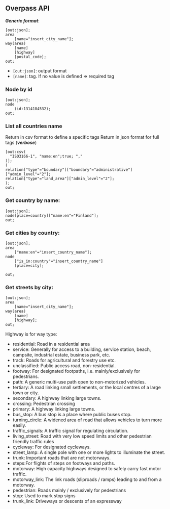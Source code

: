 ## Overpass API

***Generic format***:
```
[out:json];
area
    [name="insert_city_name"];
way(area)
    [name]
    [highway]
    [postal_code];
out;
```

* ```[out:json]```: output format
* ```[name]```: tag. If no value is defined => required tag




### Node by id

```
[out:json];
node
	(id:1314184532);
out;
```

### List all countries name

Return in csv format to define a specific tags
Return in json format for full tags (***verbose***)

```
[out:csv(
  "ISO3166-1", "name:en";true; ","
)];
(
relation["type"="boundary"]["boundary"="administrative"]["admin_level"="2"];
relation["type"="land_area"]["admin_level"="2"];
);
out;
```

### Get country by name:

```
[out:json];
node[place=country]["name:en"="Finland"];
out;
```

### Get cities by country:
```
[out:json];
area
	["name:en"="insert_country_name"];
node
    ["is_in:country"="insert_country_name"]
	[place=city];

out;
```

### Get streets by city:

```
[out:json];
area
    [name="insert_city_name"];
way(area)
    [name]
    [highway];
out;
```

Highway is for way type:
* residential: Road in a residential area
* service: Generally for access to a building, service station, beach, campsite, industrial estate, business park, etc.
* track:  Roads for agricultural and forestry use etc.
* unclassified: Public access road, non-residential.
* footway: For designated footpaths, i.e. mainly/exclusively for pedestrians.
* path: A generic multi-use path open to non-motorized vehicles.
* tertiary: A road linking small settlements, or the local centres of a large town or city.
* secondary: A highway linking large towns.
* crossing: Pedestrian crossing
* primary: A highway linking large towns.
* bus_stop: A bus stop is a place where public buses stop.
* turning_circle: A widened area of road that allows vehicles to turn more easily.
* traffic_signals: A traffic signal for regulating circulation.
* living_street: Road with very low speed limits and other pedestrian friendly traffic rules
* cycleway: For designated cycleways.
* street_lamp: A single pole with one or more lights to illuminate the street.
* trunk: Important roads that are not motorways.
* steps:For flights of steps on footways and paths.
* motorway: High capacity highways designed to safely carry fast motor traffic.
* motorway_link: The link roads (sliproads / ramps) leading to and from a motorway.
* pedestrian: Roads mainly / exclusively for pedestrians
* stop: Used to mark stop signs
* trunk_link: Driveways or descents of an expressway

